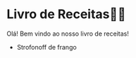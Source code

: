 # Livro de Receitas:man_cook:

Olá! Bem vindo ao nosso livro de receitas!

- Strofonoff de frango

  

